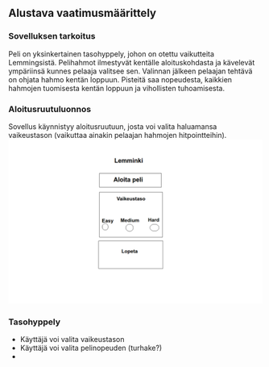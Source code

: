 ## Alustava vaatimusmäärittely


### Sovelluksen tarkoitus
Peli on yksinkertainen tasohyppely, johon on otettu vaikutteita Lemmingsistä. Pelihahmot ilmestyvät kentälle aloituskohdasta ja kävelevät ympäriinsä kunnes pelaaja valitsee sen. Valinnan jälkeen pelaajan tehtävä on ohjata hahmo kentän loppuun.
Pisteitä saa nopeudesta, kaikkien hahmojen tuomisesta kentän loppuun ja vihollisten tuhoamisesta. 

### Aloitusruutuluonnos
Sovellus käynnistyy aloitusruutuun, josta voi valita haluamansa vaikeustason (vaikuttaa ainakin pelaajan hahmojen hitpointteihin). 
![Image of aloitusruutu](./harkkatyo/Documents/aloitusruutu.png)


### Tasohyppely
- Käyttäjä voi valita vaikeustason
- Käyttäjä voi valita pelinopeuden (turhake?)
- 
